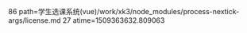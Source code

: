 86 path=学生选课系统(vue)/work/xk3/node_modules/process-nextick-args/license.md
27 atime=1509363632.809063

